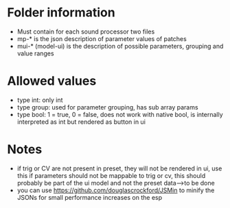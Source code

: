 # Folder information
- Must contain for each sound processor two files
- mp-* is the json description of parameter values of patches
- mui-* (model-ui) is the description of possible parameters, grouping and value ranges

# Allowed values
- type int: only int
- type group: used for parameter grouping, has sub array params
- type bool: 1 = true, 0 = false, does not work with native bool, is internally interpreted as int but rendered as button in ui

# Notes
- if trig or CV are not present in preset, they will not be rendered in ui, use this if parameters should not be mappable to trig or cv, this should probably be part of the ui model and not the preset data-->to be done
- you can use https://github.com/douglascrockford/JSMin to minify the JSONs for small performance increases on the esp